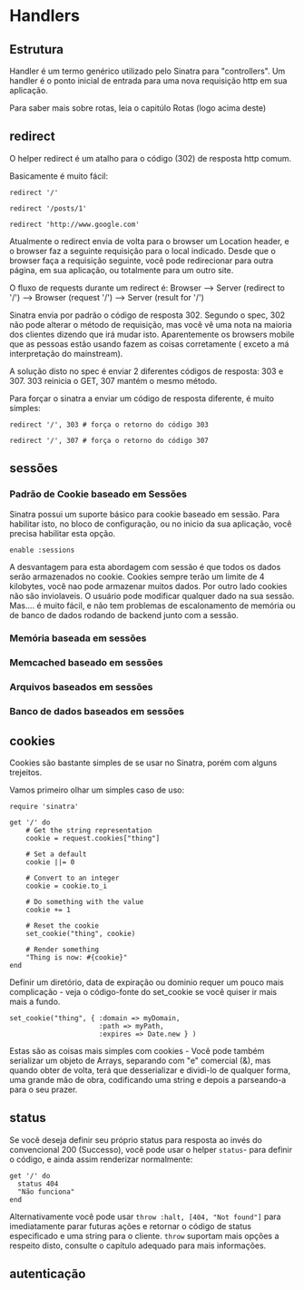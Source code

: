 Handlers
========

Estrutura
---------
Handler é um termo genérico utilizado pelo Sinatra para "controllers". Um handler é o ponto inicial de entrada para uma nova requisição http em sua aplicação.

Para saber mais sobre rotas, leia o capitúlo Rotas (logo acima deste)


redirect
--------
O helper redirect é um atalho para o código (302) de resposta http comum.

Basicamente é muito fácil:

    redirect '/'

    redirect '/posts/1'

    redirect 'http://www.google.com'

Atualmente o redirect envia de volta para o browser um Location header, e o browser faz a seguinte requisição para o local indicado. Desde que o browser faça a requisição seguinte, você pode redirecionar para outra página, em sua aplicação, ou totalmente para um outro site.


O fluxo de  requests durante um redirect é:
Browser --> Server (redirect to '/') --> Browser (request '/') --> Server (result for '/')

Sinatra envia por padrão o código de resposta 302. Segundo o spec, 302 não pode alterar o método de requisição, mas você vê uma nota na maioria dos clientes dizendo que irá mudar isto. Aparentemente os browsers mobile que as pessoas estão usando fazem as coisas corretamente ( exceto a má interpretação do mainstream).


A solução disto no spec é enviar 2 diferentes códigos de resposta: 303 e  307. 303 reinicia o GET, 307 mantém o mesmo método.

Para forçar o sinatra a enviar um código de resposta diferente, é muito simples:

    redirect '/', 303 # força o retorno do código 303

    redirect '/', 307 # força o retorno do código 307

sessões
--------

### Padrão de Cookie baseado em Sessões

Sinatra possui um suporte básico para cookie baseado em sessão.  Para habilitar isto, no bloco de configuração, ou  no inicio da sua aplicação, você precisa habilitar esta opção.

    enable :sessions

A desvantagem para esta abordagem com sessão é que todos os dados serão armazenados no cookie. Cookies sempre terão um limite de 4 kilobytes, você nao pode armazenar muitos dados. Por outro lado cookies não são inviolaveis. O usuário pode modificar qualquer dado na sua sessão. Mas.... é muito fácil, e não tem problemas de escalonamento de memória ou de banco de dados rodando de backend junto com a sessão.


### Memória baseada em sessões

### Memcached baseado em sessões

### Arquivos baseados em sessões

### Banco de dados baseados em sessões


cookies
-------

Cookies são bastante simples de se usar no Sinatra, porém com alguns trejeitos.

Vamos primeiro olhar um simples caso de uso:

    require 'sinatra'

    get '/' do
        # Get the string representation
        cookie = request.cookies["thing"]

        # Set a default
        cookie ||= 0

        # Convert to an integer
        cookie = cookie.to_i

        # Do something with the value
        cookie += 1

        # Reset the cookie
        set_cookie("thing", cookie)

        # Render something
        "Thing is now: #{cookie}"
    end

Definir um diretório, data de expiração ou dominio requer um pouco mais complicação - veja o código-fonte do set\_cookie se você quiser ir mais mais a fundo.

    set_cookie("thing", { :domain => myDomain,
                          :path => myPath,
                          :expires => Date.new } )

Estas são as coisas mais simples com cookies - Você pode também serializar um objeto de Arrays, separando com "e" comercial (&), mas quando obter de volta, terá que desserializar e dividi-lo de qualquer forma, uma grande mão de obra, codificando uma string e depois a parseando-a para o seu prazer.


status
------

Se você deseja definir seu próprio status para resposta ao invés do convencional 200 (Successo), você pode usar o helper `status`- para definir o código, e ainda assim renderizar normalmente:

    get '/' do
      status 404
      "Não funciona"
    end


Alternativamente você pode usar `throw :halt, [404, "Not found"]` para imediatamente parar futuras ações e retornar o código de status especificado e uma string para o cliente. `throw` suportam mais opções a respeito disto, consulte o capítulo adequado para mais informações.

autenticação
--------------

